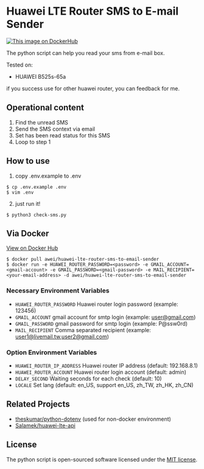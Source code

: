 # Huawei LTE Router SMS to E-mail Sender
[![This image on DockerHub](https://img.shields.io/docker/pulls/awei/huawei-lte-router-sms-to-email-sender.svg)](https://hub.docker.com/r/awei/huawei-lte-router-sms-to-email-sender/)

The python script can help you read your sms from e-mail box.

Tested on:
* HUAWEI B525s-65a

if you success use for other huawei router, you can feedback for me.

## Operational content

1. Find the unread SMS
2. Send the SMS context via email
3. Set has been read status for this SMS
4. Loop to step 1

## How to use

1. copy .env.example to .env
```console
$ cp .env.example .env
$ vim .env
```

2. just run it!
```console
$ python3 check-sms.py
```

## Via Docker
[View on Docker Hub](https://hub.docker.com/r/awei/huawei-lte-router-sms-to-email-sender)
```console
$ docker pull awei/huawei-lte-router-sms-to-email-sender
$ docker run -e HUAWEI_ROUTER_PASSWORD=<password> -e GMAIL_ACCOUNT=<gmail-account> -e GMAIL_PASSWORD=<gmail-password> -e MAIL_RECIPIENT=<your-email-address> -d awei/huawei-lte-router-sms-to-email-sender
```
### Necessary Environment Variables
* `HUAWEI_ROUTER_PASSWORD` Huawei router login password (example: 123456)
* `GMAIL_ACCOUNT` gmail account for smtp login (example: user@gmail.com)
* `GMAIL_PASSWORD` gmail password for smtp login (example: P@ssw0rd)
* `MAIL_RECIPIENT` Comma separated recipient (example: user1@livemail.tw,user2@gmail.com)

### Option Environment Variables
* `HUAWEI_ROUTER_IP_ADDRESS` Huawei router IP address (default: 192.168.8.1)
* `HUAWEI_ROUTER_ACCOUNT` Huawei router login account (default: admin)
* `DELAY_SECOND` Waiting seconds for each check (default: 10)
* `LOCALE` Set lang (default: en_US, support en_US, zh_TW, zh_HK, zh_CN)


## Related Projects

- [theskumar/python-dotenv](https://github.com/theskumar/python-dotenv) (used for non-docker environment)
- [Salamek/huawei-lte-api](https://github.com/Salamek/huawei-lte-api)

## License

The python script is open-sourced software licensed under the [MIT license](https://opensource.org/licenses/MIT).
